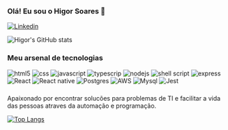 ### Olá! Eu sou o Higor Soares 🦾

[![Linkedin](https://img.shields.io/badge/LinkedIn-0077B5?style=for-the-badge&logo=linkedin&logoColor=white)](https://www.linkedin.com/in/higor-soares-da-silva-8280ba98/)

![Higor's GitHub stats](https://github-readme-stats.vercel.app/api?username=higorworkout&show_icons=true&theme=dracula)

### Meu arsenal de tecnologias

<div style="display: inline_block">
    <img src="https://img.shields.io/badge/HTML-239120?style=for-the-badge&logo=html5&logoColor=white" alt="html5"/>
    <img src="https://img.shields.io/badge/CSS-239120?&style=for-the-badge&logo=css3&logoColor=white" alt="css"/>
    <img src="https://img.shields.io/badge/JavaScript-323330?style=for-the-badge&logo=javascript&logoColor=F7DF1E" alt="javascript"/>
    <img src="https://img.shields.io/badge/TypeScript-007ACC?style=for-the-badge&logo=typescript&logoColor=white" alt="typescrip"/>
    <img src="https://img.shields.io/badge/Node.js-43853D?style=for-the-badge&logo=node.js&logoColor=white" alt="nodejs"/>
    <img src="https://img.shields.io/badge/Shell_Script-121011?style=for-the-badge&logo=gnu-bash&logoColor=white" alt="shell script"/>
    <img src="https://img.shields.io/badge/Express.js-404D59?style=for-the-badge" alt="express"/>
    <img src="https://img.shields.io/badge/React-20232A?style=for-the-badge&logo=react&logoColor=61DAFB" alt="React"/>
    <img src="https://img.shields.io/badge/React_Native-20232A?style=for-the-badge&logo=react&logoColor=61DAFB" alt="React native"/>
    <img src="https://img.shields.io/badge/PostgreSQL-316192?style=for-the-badge&logo=postgresql&logoColor=white" alt="Postgres"/>
    <img src="https://img.shields.io/badge/Amazon_AWS-232F3E?style=for-the-badge&logo=amazon-aws&logoColor=white" alt="AWS"/>
    <img src="https://img.shields.io/badge/MySQL-00000F?style=for-the-badge&logo=mysql&logoColor=white" alt="Mysql"/>
    <img src="https://img.shields.io/badge/Jest-323330?style=for-the-badge&logo=Jest&logoColor=white" alt="Jest"/>
</div>

###

Apaixonado por encontrar solucões para problemas de TI e facilitar a vida das pessoas atraves da automação e programação.

[![Top Langs](https://github-readme-stats.vercel.app/api/top-langs/?username=higorworkout)](https://github.com/anuraghazra/github-readme-stats)
